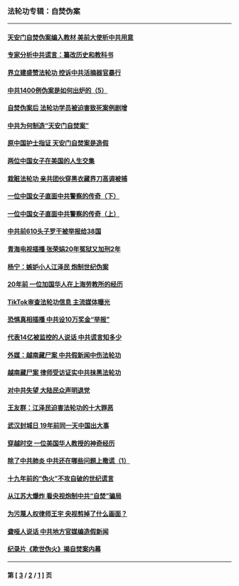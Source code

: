 ### 法轮功专辑：自焚伪案
---
#### [天安门自焚伪案编入教材 美前大使析中共用意](../../pages/nf5562/n13791932.md?11160430) 
#### [专家分析中共谎言：纂改历史和教科书](../../pages/nf5562/n13781542.md?11160430) 
#### [界立建盛赞法轮功 控诉中共活摘器官暴行](../../pages/nf5562/n13781971.md?11160430) 
#### [中共1400例伪案是如何出炉的（5）](../../pages/nf5562/n13226831.md?11160430) 
#### [自焚伪案后 法轮功学员被迫害致死案例剧增](../../pages/nf5562/n13190600.md?11160430) 
#### [中共为何制造“天安门自焚案”](../../pages/nf5562/n13183270.md?11160430) 
#### [原中国护士指证 天安门自焚案是造假](../../pages/nf5562/n13172289.md?11160430) 
#### [两位中国女子在美国的人生交集](../../pages/nf5562/n13156138.md?11160430) 
#### [栽赃法轮功 亲共团伙穿黑衣藏界刀高调被捕](../../pages/nf5562/n13073780.md?11160430) 
#### [一位中国女子直面中共警察的传奇（下）](../../pages/nf5562/n12989706.md?11160430) 
#### [一位中国女子直面中共警察的传奇（上）](../../pages/nf5562/n12985072.md?11160430) 
#### [中共前610头子罗干被举报给38国](../../pages/nf5562/n12975419.md?11160430) 
#### [青海电视插播 张荣娟20年冤狱又加刑2年](../../pages/nf5562/n12738166.md?11160430) 
#### [杨宁：嫉妒小人江泽民 炮制世纪伪案](../../pages/nf5562/n12724108.md?11160430) 
#### [20年前 一位加国华人在上海劳教所的经历](../../pages/nf5562/n12707932.md?11160430) 
#### [TikTok审查法轮功信息 主流媒体曝光](../../pages/nf5562/n12362336.md?11160430) 
#### [恐惧真相插播 中共设10万奖金“举报”](../../pages/nf5562/n12306396.md?11160430) 
#### [代表14亿被监控的人说话 中共谎言知多少](../../pages/nf5562/n12297484.md?11160430) 
#### [外媒：越南藏尸案 中共假新闻中伤法轮功](../../pages/nf5562/n12264411.md?11160430) 
#### [越南藏尸案 律师受访证实中共抹黑法轮功](../../pages/nf5562/n12261878.md?11160430) 
#### [对中共失望 大陆民众声明退党](../../pages/nf5562/n12187315.md?11160430) 
#### [王友群：江泽民迫害法轮功的十大罪恶](../../pages/nf5562/n12169074.md?11160430) 
#### [武汉封城日 19年前同一天中国出大事](../../pages/nf5562/n12150901.md?11160430) 
#### [穿越时空  一位美国华人教授的神奇经历](../../pages/nf5562/n12097460.md?11160430) 
#### [除了中共肺炎 中共还在哪些问题上撒谎（1）](../../pages/nf5562/n11955770.md?11160430) 
#### [十九年前的“伪火”不攻自破的世纪谎言](../../pages/nf5562/n11813238.md?11160430) 
#### [从江苏大爆炸 看央视炮制中共“自焚”骗局](../../pages/nf5562/n11140275.md?11160430) 
#### [为污蔑人权律师王宇 央视剪掉了什么画面？](../../pages/nf5562/n11130142.md?11160430) 
#### [聋哑人说话 中共地方官媒编造假新闻](../../pages/nf5562/n11006067.md?11160430) 
#### [纪录片《欺世伪火》揭自焚案内幕](../../pages/nf5562/n11002664.md?11160430) 

---
#### 第 [ [3](./3.md?11160430) / [2](./2.md?11160430) / [1](./1.md?11160430) ] 页
